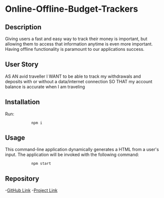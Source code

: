 # Online-Offline-Budget-Trackers

## Description 
Giving users a fast and easy way to track their money is important, but allowing them to access that information anytime is even more important. Having offline functionality is paramount to our applications success.


## User Story
AS AN avid traveller
I WANT to be able to track my withdrawals and deposits with or without a data/internet connection
SO THAT my account balance is accurate when I am traveling

## Installation
Run:

                npm i
                
## Usage

This command-line application dynamically generates a HTML from a user's input. The application will be invoked with the following command:

                npm start
## Repository
-[GitHub Link](https://github.com/danielviram/Online-Offline-Budget-Trackers)
-[Project Link](https://cryptic-river-44195.herokuapp.com)
